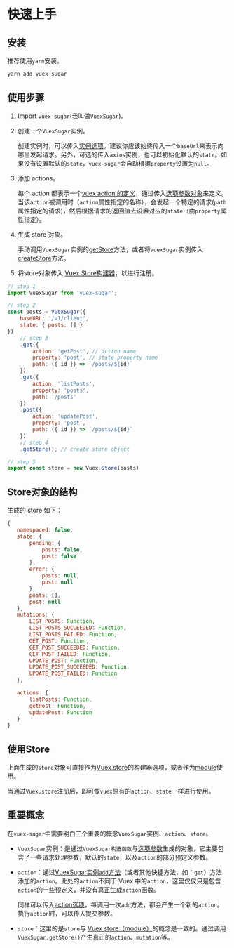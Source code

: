 # 快速上手

## 安装

推荐使用`yarn`安装。

```bash
yarn add vuex-sugar
```

## 使用步骤


1. Import `vuex-sugar`(我叫做`VuexSugar`)。

2. 创建一个`VuexSugar`实例。

    创建实例时，可以传入[实例选项](/api/#vuexsugar-实例选项)。建议你应该始终传入一个`baseUrl`来表示向哪里发起请求。另外，可选的传入`axios`实例，也可以初始化默认的`state`。如果没有设置默认的`state`，`vuex-sugar`会自动根据`property`设置为`null`。

3. 添加 actions。

    每个 action 都表示一个[vuex action 的定义](https://vuex.vuejs.org/zh/guide/actions.html)，通过传入[选项参数对象](/api/#action-选项)来定义。当该`action`被调用时（`action`属性指定的名称），会发起一个特定的请求(`path`属性指定的请求)，然后根据请求的返回值去设置对应的`state`（由`property`属性指定）。

4. 生成 store 对象。

    手动调用`VuexSugar`实例的[getStore](/api/#getstore)方法，或者将`VuexSugar`实例传入[createStore](/api/#creatstore)方法。

5. 将store对象传入 [Vuex.Store构建器](https://vuex.vuejs.org/zh/api/#vuex-store)，以进行注册。

```js
// step 1
import VuexSugar from 'vuex-sugar';

// step 2
const posts = VuexSugar({
    baseURL: '/v1/client',
    state: { posts: [] }
})
    // step 3
    .get({
        action: 'getPost', // action name
        property: 'post', // state property name
        path: ({ id }) => `/posts/${id}`
    })
    .get({
        action: 'listPosts',
        property: 'posts',
        path: '/posts'
    })
    .post({
        action: 'updatePost',
        property: 'post',
        path: ({ id }) => `/posts/${id}`
    })
    // step 4
    .getStore(); // create store object

// step 5
export const store = new Vuex.Store(posts)
```

## Store对象的结构

生成的 store 如下：

```js
{
   namespaced: false,
   state: {
       pending: {
           posts: false,
           post: false
       },
       error: {
           posts: null,
           post: null
       },
       posts: [],
       post: null
   },
   mutations: {
       LIST_POSTS: Function,
       LIST_POSTS_SUCCEEDED: Function,
       LIST_POSTS_FAILED: Function,
       GET_POST: Function,
       GET_POST_SUCCEEDED: Function,
       GET_POST_FAILED: Function,
       UPDATE_POST: Function,
       UPDATE_POST_SUCCEEDED: Function,
       UPDATE_POST_FAILED: Function
   },

   actions: {
       listPosts: Function,
       getPost: Function,
       updatePost: Function
   }
}
```

## 使用Store

上面生成的`store`对象可直接作为[Vuex.store](https://vuex.vuejs.org/zh/api/#vuex-store-%E6%9E%84%E9%80%A0%E5%99%A8%E9%80%89%E9%A1%B9)的构建器选项，或者作为[module](https://vuex.vuejs.org/zh/api/#modules)使用。

当通过`Vuex.store`注册后，即可像`vuex`原有的`action`、`state`一样进行使用。

## 重要概念

在`vuex-sugar`中需要明白三个重要的概念`VuexSugar`实例、`action`、`store`。

-   `VuexSugar`实例：是通过`VuexSugar构造函数`与[选项参数](/api/#vuexsugar-实例选项)生成的对象，它主要包含了一些请求处理参数，默认的`state`，以及`action`的部分预定义参数。

-   `action`：通过[VuexSugar实例`add`方法](/api/#add)（或者其他快捷方法，如：`get`）方法添加的`action`。此处的`action`不同于 Vuex 中的`action`，这里仅仅只是包含`action`的一些预定义，并没有真正生成`action`函数。

    同样可以传入[action选项](/api/#action-选项)，每调用一次`add`方法，都会产生一个新的`action`。执行`action`时，可以传入提交参数。

-   `store`：这里的是`store`与 [Vuex store（module）](https://vuex.vuejs.org/zh/guide/modules.html)的概念是一致的。通过调用`VuexSugar.getStore()`产生真正的`action`、`mutation`等。
